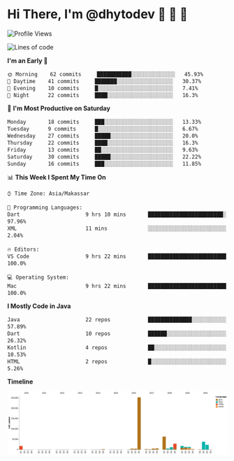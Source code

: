 # Hi There, I'm @dhytodev 👋 👋 👋

<!--
**DhytoDev/dhytodev** is a ✨ _special_ ✨ repository because its `README.md` (this file) appears on your GitHub profile.

Here are some ideas to get you started:

- 🔭 I’m currently working on ...
- 🌱 I’m currently learning ...
- 👯 I’m looking to collaborate on ...
- 🤔 I’m looking for help with ...
- 💬 Ask me about ...
- 📫 How to reach me: ...
- 😄 Pronouns: ...
- ⚡ Fun fact: ...
-->

<!--START_SECTION:waka-->
![Profile Views](http://img.shields.io/badge/Profile%20Views-26-blue)

![Lines of code](https://img.shields.io/badge/From%20Hello%20World%20I%27ve%20Written-90674%20lines%20of%20code-blue)

**I'm an Early 🐤** 

```text
🌞 Morning    62 commits     ███████████░░░░░░░░░░░░░░   45.93% 
🌆 Daytime    41 commits     ███████░░░░░░░░░░░░░░░░░░   30.37% 
🌃 Evening    10 commits     █░░░░░░░░░░░░░░░░░░░░░░░░   7.41% 
🌙 Night      22 commits     ████░░░░░░░░░░░░░░░░░░░░░   16.3%

```
📅 **I'm Most Productive on Saturday** 

```text
Monday       18 commits     ███░░░░░░░░░░░░░░░░░░░░░░   13.33% 
Tuesday      9 commits      █░░░░░░░░░░░░░░░░░░░░░░░░   6.67% 
Wednesday    27 commits     █████░░░░░░░░░░░░░░░░░░░░   20.0% 
Thursday     22 commits     ████░░░░░░░░░░░░░░░░░░░░░   16.3% 
Friday       13 commits     ██░░░░░░░░░░░░░░░░░░░░░░░   9.63% 
Saturday     30 commits     █████░░░░░░░░░░░░░░░░░░░░   22.22% 
Sunday       16 commits     ███░░░░░░░░░░░░░░░░░░░░░░   11.85%

```


📊 **This Week I Spent My Time On** 

```text
⌚︎ Time Zone: Asia/Makassar

💬 Programming Languages: 
Dart                     9 hrs 10 mins       ████████████████████████░   97.96% 
XML                      11 mins             ░░░░░░░░░░░░░░░░░░░░░░░░░   2.04%

🔥 Editors: 
VS Code                  9 hrs 22 mins       █████████████████████████   100.0%

💻 Operating System: 
Mac                      9 hrs 22 mins       █████████████████████████   100.0%

```

**I Mostly Code in Java** 

```text
Java                     22 repos            ██████████████░░░░░░░░░░░   57.89% 
Dart                     10 repos            ██████░░░░░░░░░░░░░░░░░░░   26.32% 
Kotlin                   4 repos             ██░░░░░░░░░░░░░░░░░░░░░░░   10.53% 
HTML                     2 repos             █░░░░░░░░░░░░░░░░░░░░░░░░   5.26%

```


**Timeline**

![Chart not found](https://github.com/DhytoDev/DhytoDev/blob/master/charts/bar_graph.png) 


<!--END_SECTION:waka-->
